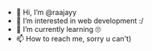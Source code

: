- 👋 Hi, I’m @raajayy
- 👀 I’m interested in web development :/
- 🌱 I’m currently learning 🙄
- 📫 How to reach me, sorry u can't)

<!---
raajayy/raajayy is a ✨ special ✨ repository because its `README.md` (this file) appears on your GitHub profile.
You can click the Preview link to take a look at your changes.
--->

